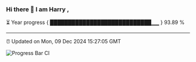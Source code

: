 ### Hi there 👋 I am Harry , 

⏳ Year progress { ████████████████████████████▁▁ } 93.89 %

---

⏰ Updated on Mon, 09 Dec 2024 15:27:05 GMT

![Progress Bar CI](https://github.com/duykhang68/duykhang68/workflows/Progress%20Bar%20CI/badge.svg)
